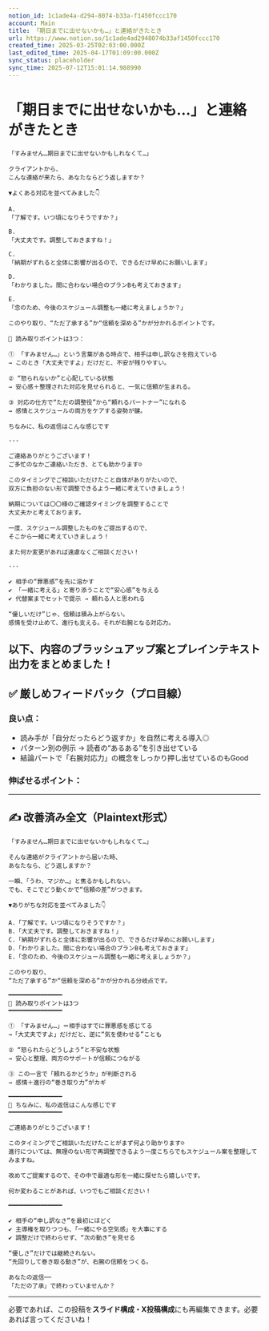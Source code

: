 ```yaml
---
notion_id: 1c1ade4a-d294-8074-b33a-f1450fccc170
account: Main
title: 「期日までに出せないかも…」と連絡がきたとき
url: https://www.notion.so/1c1ade4ad2948074b33af1450fccc170
created_time: 2025-03-25T02:03:00.000Z
last_edited_time: 2025-04-17T01:09:00.000Z
sync_status: placeholder
sync_time: 2025-07-12T15:01:14.988990
---
```

# 「期日までに出せないかも…」と連絡がきたとき

```plain text
「すみません…期日までに出せないかもしれなくて…」

クライアントから、
こんな連絡が来たら、あなたならどう返しますか？

▼よくある対応を並べてみました👇

A.
「了解です。いつ頃になりそうですか？」

B.
「大丈夫です。調整しておきますね！」

C.
「納期がずれると全体に影響が出るので、できるだけ早めにお願いします」

D.
「わかりました。間に合わない場合のプランBも考えておきます」

E.
「念のため、今後のスケジュール調整も一緒に考えましょうか？」

このやり取り、“ただ了承する”か“信頼を深める”かが分かれるポイントです。

📌 読み取りポイントは3つ：

① 「すみません…」という言葉がある時点で、相手は申し訳なさを抱えている
→ このとき「大丈夫ですよ」だけだと、不安が残りやすい。

② “怒られないか”と心配している状態
→ 安心感＋整理された対応を見せられると、一気に信頼が生まれる。

③ 対応の仕方で“ただの調整役”から“頼れるパートナー”になれる
→ 感情とスケジュールの両方をケアする姿勢が鍵。

ちなみに、私の返信はこんな感じです

---

ご連絡ありがとうございます！
ご多忙のなかご連絡いただき、とても助かります☺️

このタイミングでご相談いただけたこと自体がありがたいので、
双方に負担のない形で調整できるよう一緒に考えていきましょう！

納期については〇〇様のご確認タイミングを調整することで
大丈夫かと考えております。

一度、スケジュール調整したものをご提出するので、
そこから一緒に考えていきましょう！

また何か変更があれば遠慮なくご相談ください！

---

✔︎ 相手の“罪悪感”を先に溶かす
✔︎ 「一緒に考える」と寄り添うことで“安心感”を与える
✔︎ 代替案までセットで提示 → 頼れる人と思われる

“優しいだけ”じゃ、信頼は積み上がらない。
感情を受け止めて、進行も支える。それが右腕となる対応力。
```
以下、内容の**ブラッシュアップ案**と**プレインテキスト出力**をまとめました！
---
## ✅ 厳しめフィードバック（プロ目線）
### 良い点：
- 読み手が「自分だったらどう返すか」を自然に考える導入◎
- パターン別の例示 → 読者の“あるある”を引き出せている
- 結論パートで「右腕対応力」の概念をしっかり押し出せているのもGood
### 伸ばせるポイント：
---
## ✍️ 改善済み全文（Plaintext形式）
```plain text
「すみません…期日までに出せないかもしれなくて…」

そんな連絡がクライアントから届いた時、
あなたなら、どう返しますか？

一瞬、「うわ、マジか…」と焦るかもしれない。
でも、そこでどう動くかで“信頼の差”がつきます。

▼ありがちな対応を並べてみました👇

A.「了解です。いつ頃になりそうですか？」
B.「大丈夫です。調整しておきますね！」
C.「納期がずれると全体に影響が出るので、できるだけ早めにお願いします」
D.「わかりました。間に合わない場合のプランBも考えておきます」
E.「念のため、今後のスケジュール調整も一緒に考えましょうか？」

このやり取り、
“ただ了承する”か“信頼を深める”かが分かれる分岐点です。

━━━━━━━━━━━━━━━
📌 読み取りポイントは3つ
━━━━━━━━━━━━━━━

① 「すみません…」＝相手はすでに罪悪感を感じてる
→「大丈夫ですよ」だけだと、逆に“気を使わせる”ことも

② “怒られたらどうしよう”と不安な状態
→ 安心と整理、両方のサポートが信頼につながる

③ この一言で「頼れるかどうか」が判断される
→ 感情＋進行の“巻き取り力”がカギ

━━━━━━━━━━━━━━━
🧠 ちなみに、私の返信はこんな感じです
━━━━━━━━━━━━━━━

ご連絡ありがとうございます！

このタイミングでご相談いただけたことがまず何より助かります☺️
進行については、無理のない形で再調整できるよう一度こちらでもスケジュール案を整理してみますね。

改めてご提案するので、その中で最適な形を一緒に探せたら嬉しいです。

何か変わることがあれば、いつでもご相談ください！

━━━━━━━━━━━━━━━

✔︎ 相手の“申し訳なさ”を最初にほどく
✔︎ 主導権を取りつつも、「一緒にやる空気感」を大事にする
✔︎ 調整だけで終わらせず、“次の動き”を見せる

“優しさ”だけでは継続されない。
“先回りして巻き取る動き”が、右腕の信頼をつくる。

あなたの返信──
「ただの了承」で終わっていませんか？
```
---
必要であれば、この投稿を**スライド構成・X投稿構成**にも再編集できます。必要あれば言ってくださいね！